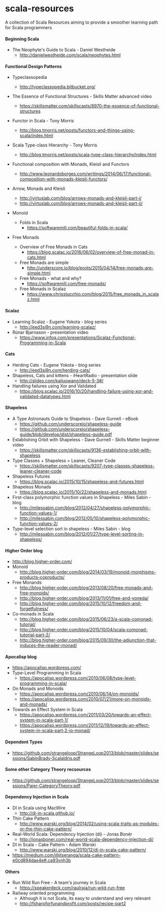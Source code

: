 # scala-resources
A collection of Scala Resources aiming to provide a smoother learning path for Scala programmers

#### Beginning Scala
  - The Neophyte's Guide to Scala - Daniel Westheide
    - http://danielwestheide.com/scala/neophytes.html


#### Functional Design Patterns
  - Typeclassopedia
    - http://typeclassopedia.bitbucket.org/
  - The Essence of Functional Structures - Skills Matter advanced video
    - https://skillsmatter.com/skillscasts/8970-the-essence-of-functional-structures
  - Functor in Scala - Tony Morris
    - http://blog.tmorris.net/posts/functors-and-things-using-scala/index.html
  - Scala Type-class Hierarchy - Tony Morris
    - http://blog.tmorris.net/posts/scala-type-class-hierarchy/index.html
  - Functional composition with Monads, Kleisli and Functors
    - http://www.leonardoborges.com/writings/2014/06/17/functional-composition-with-monads-kleisli-functors/
  - Arrow, Monads and Kleisli
    - http://virtuslab.com/blog/arrows-monads-and-kleisli-part-i/
    - http://virtuslab.com/blog/arrows-monads-and-kleisli-part-ii/
    
- Monoid
  - Folds in Scala
    - https://softwaremill.com/beautiful-folds-in-scala/
    
- Free Monads
  - Overview of Free Monads in Cats
    - https://blog.scalac.io/2016/06/02/overview-of-free-monad-in-cats.html
  - Free Monads are simple
    - http://underscore.io/blog/posts/2015/04/14/free-monads-are-simple.html
  - Free Monads - what and why?
    - https://softwaremill.com/free-monads/
  - Free Monads in Scalaz
    - https://www.chrisstucchio.com/blog/2015/free_monads_in_scalaz.html
  
#### Scalaz
  - Learning Scalaz - Eugene Yokota - blog series 
    - http://eed3si9n.com/learning-scalaz/
  - Rúnar Bjarnason - presentation video 
    - https://www.infoq.com/presentations/Scalaz-Functional-Programming-in-Scala
  
  
#### Cats
  - Herding Cats - Eugene Yokota - blog series
    - http://eed3si9n.com/herding-cats/
  - Shapeless, Cats and kittens - iHeartRadio - presentation slide
    - http://slides.com/kailuowang/deck-5-3#/
  - Handling failures using Xor and Validated
    - https://blog.scalac.io/2016/10/20/handling-failure-using-xor-and-validated-datatypes.html


#### Shapeless
  - A Type Astronauts Guide to Shapeless - Dave Gurnell - eBook
    - https://github.com/underscoreio/shapeless-guide
    - https://github.com/underscoreio/shapeless-guide/blob/develop/dist/shapeless-guide.pdf
  - Establishing Orbit with Shapeless - Dave Gurnell - Skills Matter beginner video
    - https://skillsmatter.com/skillscasts/9136-establishing-orbit-with-shapeless
  - Type Classes + Shapeless = Leaner, Cleaner Code
    - https://skillsmatter.com/skillscasts/9207-type-classes-shapeless-leaner-cleaner-code
  - Shapeless Futures
    - https://blog.scalac.io/2015/10/15/shapeless-and-futures.html
  - Shapeless Monads
    - https://blog.scalac.io/2015/10/22/shapeless-and-monads.html
  - First-class polymorphic function values in Shapeless - Miles Sabin - blog
    - http://milessabin.com/blog/2012/04/27/shapeless-polymorphic-function-values-1/
    - http://milessabin.com/blog/2012/05/10/shapeless-polymorphic-function-values-2/
  - Type-level selection sort in shapeless - Miles Sabin - blog
    - http://milessabin.com/blog/2012/01/27/type-level-sorting-in-shapeless/
    
#### Higher Order blog 
  - http://blog.higher-order.com/
  - Monoid
    - http://blog.higher-order.com/blog/2014/03/19/monoid-morphisms-products-coproducts/
  - Free Monands
    - http://blog.higher-order.com/blog/2013/08/20/free-monads-and-free-monoids/
    - http://blog.higher-order.com/blog/2013/11/01/free-and-yoneda/
    - http://blog.higher-order.com/blog/2015/10/12/freedom-and-forgetfulness/
  - Co-monads in Scala
    - http://blog.higher-order.com/blog/2015/06/23/a-scala-comonad-tutorial/
    - http://blog.higher-order.com/blog/2015/10/04/scala-comonad-tutorial-part-2/
    - http://blog.higher-order.com/blog/2015/09/30/the-adjunction-that-induces-the-reader-monad/
    
  
#### Apocalisp blog 
  - https://apocalisp.wordpress.com/
  - Type-Level Programming in Scala
    - https://apocalisp.wordpress.com/2010/06/08/type-level-programming-in-scala/
  - On Monads and Monoids
    - https://apocalisp.wordpress.com/2010/06/14/on-monoids/
    - https://apocalisp.wordpress.com/2010/07/21/more-on-monoids-and-monads/
  - Towards an Effect System in Scala
    - https://apocalisp.wordpress.com/2011/03/20/towards-an-effect-system-in-scala-part-1/
    - https://apocalisp.wordpress.com/2011/12/19/towards-an-effect-system-in-scala-part-2-io-monad/
  
  
#### Dependent Types
  - https://github.com/strangeloop/StrangeLoop2013/blob/master/slides/sessions/SabinBrady-ScalaIdris.pdf
  

#### Some other Category Theory recsources
  - https://github.com/strangeloop/StrangeLoop2013/blob/master/slides/sessions/Pajer-CategoryTheory.pdf
  
  
#### Dependency Injection in Scala
  - DI in Scala using MacWire
    - http://di-in-scala.github.io/
  - Thin Cake Pattern
    - http://www.warski.org/blog/2014/02/using-scala-traits-as-modules-or-the-thin-cake-pattern/
  - Real-World Scala: Dependency Injection (di) - Jonas Bonér
    - http://jonasboner.com/real-world-scala-dependency-injection-di/
  - DI in Scala - Cake Pattern - Adam Warski
    - http://www.warski.org/blog/2010/12/di-in-scala-cake-pattern/
  - https://medium.com/@itseranga/scala-cake-pattern-e0cd894dae4e#.ca93ynh3b
  
#### Others
  - Run Wild Run Free - A team's journey in Scala
    - https://speakerdeck.com/raulraja/run-wild-run-free
  - Railway oriented programming
    - Although it is not Scala, its easy to understand and very relevant
    - http://fsharpforfunandprofit.com/posts/recipe-part2
  
